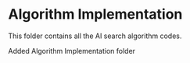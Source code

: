# Algorithm Implementation

This folder contains all the AI search algorithm codes.




Added Algorithm Implementation folder
